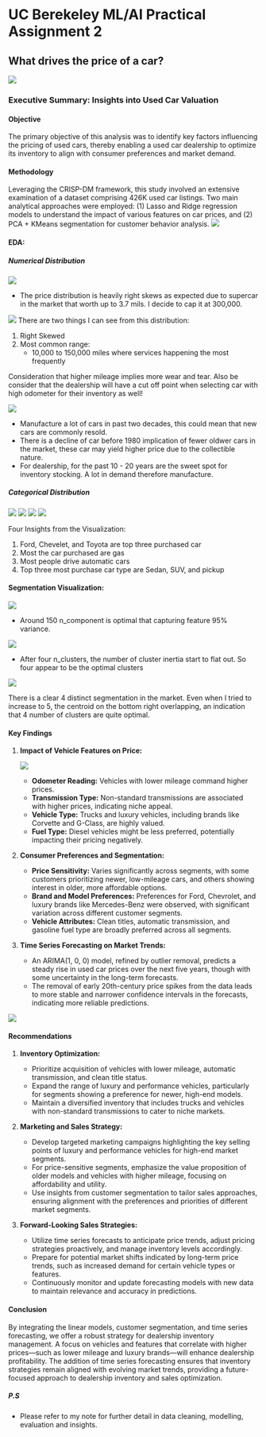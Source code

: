 # UC Berekeley ML/AI Practical Assignment 2
## What drives the price of a car?

![](images/kurt.jpeg)
### Executive Summary: Insights into Used Car Valuation

#### Objective
The primary objective of this analysis was to identify key factors influencing the pricing of used cars, thereby enabling a used car dealership to optimize its inventory to align with consumer preferences and market demand.

#### Methodology
Leveraging the CRISP-DM framework, this study involved an extensive examination of a dataset comprising 426K used car listings. Two main analytical approaches were employed: (1) Lasso and Ridge regression models to understand the impact of various features on car prices, and (2) PCA + KMeans segmentation for customer behavior analysis.
![](images/crisp.png)

#### EDA:
##### Numerical Distribution
![](images/price_distribution.png)
- The price distribution is heavily right skews as expected due to supercar in the market that worth up to 3.7 mils. I decide to cap it at 300,000.

![](images/odometer_distribution.png)
There are two things I can see from this distribution:
1. Right Skewed
2. Most common range:
    - 10,000 to 150,000 miles where services happening the most frequently

Consideration that higher mileage implies more wear and tear. Also be consider that the dealership will have a cut off point when selecting car with high odometer for their inventory as well!

![](images/year_distribution.png)
- Manufacture a lot of cars in past two decades, this could mean that new cars are commonly resold.
- There is a decline of car before 1980 implication of fewer oldwer cars in the market, these car may yield higher price due to the collectible nature.
- For dealership, for the past 10 - 20 years are the sweet spot for inventory stocking. A lot in demand therefore manufacture.

##### Categorical Distribution
![](images/manufacture_distribution.png)
![](images/fuel_type_distribution.png)
![](images/transmission_type_distribution.png)
![](images/type_distribution.png)

Four Insights from the Visualization:
1. Ford, Chevelet, and Toyota are top three purchased car
2. Most the car purchased are gas
3. Most people drive automatic cars
4. Top three most purchase car type are Sedan, SUV, and pickup

#### Segmentation Visualization:
![](../images/n_component.png)

- Around 150 n_component is optimal that capturing feature 95% variance.

![](images/elbow.png)

- After four n_clusters, the number of cluster inertia start to flat out. So four appear to be the optimal clusters

![](images/segmentation.png)

There is a clear 4 distinct segmentation in the market. Even when I tried to increase to 5, the centroid on the bottom right overlapping, an indication that 4 number of clusters are quite optimal.


#### Key Findings

1. **Impact of Vehicle Features on Price:**

    ![](images/coef_table.jpg)

   - **Odometer Reading:** Vehicles with lower mileage command higher prices.
   - **Transmission Type:** Non-standard transmissions are associated with higher prices, indicating niche appeal.
   - **Vehicle Type:** Trucks and luxury vehicles, including brands like Corvette and G-Class, are highly valued.
   - **Fuel Type:** Diesel vehicles might be less preferred, potentially impacting their pricing negatively.

2. **Consumer Preferences and Segmentation:**
   - **Price Sensitivity:** Varies significantly across segments, with some customers prioritizing newer, low-mileage cars, and others showing interest in older, more affordable options.
   - **Brand and Model Preferences:** Preferences for Ford, Chevrolet, and luxury brands like Mercedes-Benz were observed, with significant variation across different customer segments.
   - **Vehicle Attributes:** Clean titles, automatic transmission, and gasoline fuel type are broadly preferred across all segments.

3. **Time Series Forecasting on Market Trends:**
    - An ARIMA(1, 0, 0) model, refined by outlier removal, predicts a steady rise in used car prices over the next five years, though with some uncertainty in the long-term forecasts.
    - The removal of early 20th-century price spikes from the data leads to more stable and narrower confidence intervals in the forecasts, indicating more reliable predictions.

![](images/forecasting_no_outliers.jpg)

#### Recommendations

1. **Inventory Optimization:**
   - Prioritize acquisition of vehicles with lower mileage, automatic transmission, and clean title status.
   - Expand the range of luxury and performance vehicles, particularly for segments showing a preference for newer, high-end models.
   - Maintain a diversified inventory that includes trucks and vehicles with non-standard transmissions to cater to niche markets.

2. **Marketing and Sales Strategy:**
   - Develop targeted marketing campaigns highlighting the key selling points of luxury and performance vehicles for high-end market segments.
   - For price-sensitive segments, emphasize the value proposition of older models and vehicles with higher mileage, focusing on affordability and utility.
   - Use insights from customer segmentation to tailor sales approaches, ensuring alignment with the preferences and priorities of different market segments.
3. **Forward-Looking Sales Strategies:**
    - Utilize time series forecasts to anticipate price trends, adjust pricing strategies proactively, and manage inventory levels accordingly.
    - Prepare for potential market shifts indicated by long-term price trends, such as increased demand for certain vehicle types or features.
    - Continuously monitor and update forecasting models with new data to maintain relevance and accuracy in predictions.
    
#### Conclusion
By integrating the linear models, customer segmentation, and time series forecasting, we offer a robust strategy for dealership inventory management. A focus on vehicles and features that correlate with higher prices—such as lower mileage and luxury brands—will enhance dealership profitability. The addition of time series forecasting ensures that inventory strategies remain aligned with evolving market trends, providing a future-focused approach to dealership inventory and sales optimization.

##### P.S
- Please refer to my note for further detail in data cleaning, modelling, evaluation and insights.
